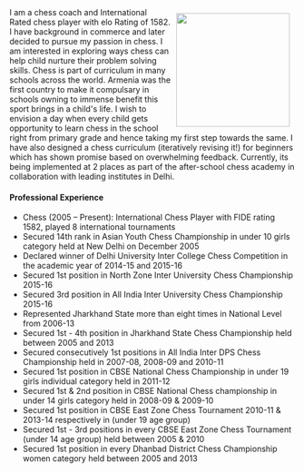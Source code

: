 <img vspace="10" hspace="10" align="right" width="200" height="200" src="/pic.jpg"> 
I am a chess coach and International Rated chess player with elo Rating of 1582. I have background in commerce and later decided to pursue my passion in chess. I am interested in exploring ways chess can help child nurture their problem solving skills. Chess is part of curriculum in many schools across the world. Armenia was the first country to make it compulsary in schools owning to immense benefit this sport brings in a child's life. I wish to envision a day when every child gets opportunity to learn chess in the school right from primary grade and hence taking my first step towards the same. I have also designed a chess curriculum (iteratively revising it!) for beginners which has shown promise based on overwhelming feedback. Currently, its being implemented at 2 places as part of the after-school chess academy in collaboration with leading institutes in Delhi. 

#### Professional Experience

- Chess (2005 – Present): International Chess Player with FIDE rating 1582, played 8 international tournaments
- Secured 14th rank in Asian Youth Chess Championship in under 10 girls category held at New Delhi on December 2005
- Declared winner of Delhi University Inter College Chess Competition in the academic year of 2014-15 and 2015-16
- Secured 1st position in North Zone Inter University Chess Championship 2015-16
- Secured 3rd position in All India Inter University Chess Championship 2015-16
- Represented Jharkhand State more than eight times in National Level from 2006-13
- Secured 1st - 4th position in Jharkhand State Chess Championship held between 2005 and 2013
- Secured consecutively 1st positions in All India Inter DPS Chess Championship held in 2007-08, 2008-09 and 2010-11
- Secured 1st position in CBSE National Chess Championship in under 19 girls individual category held in 2011-12
- Secured 1st & 2nd position in CBSE National Chess championship in under 14 girls category held in 2008-09 & 2009-10
- Secured 1st position in CBSE East Zone Chess Tournament 2010-11 & 2013-14 respectively in (under 19 age group)
- Secured 1st - 3rd positions in every CBSE East Zone Chess Tournament (under 14 age group) held between 2005 & 2010
- Secured 1st position in every Dhanbad District Chess Championship women category held between 2005 and 2013
